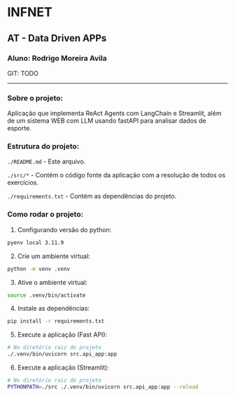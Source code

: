 # INFNET 
## AT - Data Driven APPs
### Aluno: Rodrigo Moreira Avila

GIT: TODO

---
### Sobre o projeto:
Aplicação que implementa ReAct Agents com LangChain e Streamlit, além de um sistema WEB com LLM usando fastAPI para analisar dados de esporte.


### Estrutura do projeto:
```./README.md``` - Este arquivo.

```./src/*``` - Contém o código fonte da aplicação com a resolução de todos os exercícios.

```./requirements.txt``` - Contém as dependências do projeto.


### Como rodar o projeto:
1. Configurando versão do python:
```bash
pyenv local 3.11.9
```

2. Crie um ambiente virtual:
```bash
python -m venv .venv
```

3. Ative o ambiente virtual:
```bash
source .venv/bin/activate
```

4. Instale as dependências:
```bash
pip install -r requirements.txt
```

5. Execute a aplicação (Fast API):
```bash
# No diretório raiz do projeto
./.venv/bin/uvicorn src.api_app:app
```

6. Execute a aplicação (Streamlit):
```bash
# No diretório raiz do projeto
PYTHONPATH=./src ./.venv/bin/uvicorn src.api_app:app --reload
```
